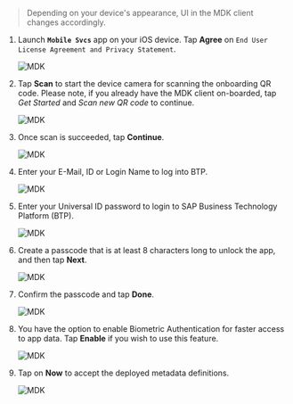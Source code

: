 >Depending on your device's appearance, UI in the MDK client changes accordingly.

1. Launch **`Mobile Svcs`** app on your iOS device. Tap **Agree** on `End User License Agreement and Privacy Statement`.

    ![MDK](img-1.png)

2. Tap **Scan** to start the device camera for scanning the onboarding QR code. Please note, if you already have the MDK client on-boarded, tap *Get Started* and *Scan new QR code* to continue.

    ![MDK](img-2.png)

3. Once scan is succeeded, tap **Continue**.

    ![MDK](img-3.png)

4. Enter your E-Mail, ID or Login Name to log into BTP. 

    ![MDK](img-4.png)

5. Enter your Universal ID password to login to SAP Business Technology Platform (BTP).

    ![MDK](img-5.png)

6. Create a passcode that is at least 8 characters long to unlock the app, and then tap **Next**.

    ![MDK](img-6.png)

7. Confirm the passcode and tap **Done**.

    ![MDK](img-7.png)

8.  You have the option to enable Biometric Authentication for faster access to app data. Tap **Enable** if you wish to use this feature.

    ![MDK](img-8.png)

9. Tap on **Now** to accept the deployed metadata definitions.

    ![MDK](img-9.png)